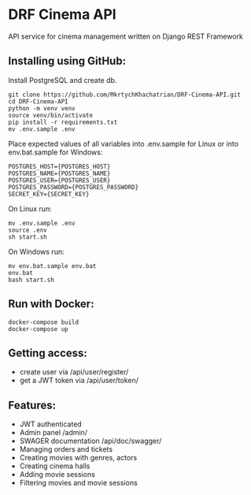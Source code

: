 # DRF Cinema API

API service for cinema management written on Django REST Framework

## Installing using GitHub:
Install PostgreSQL and create db.
```
git clone https://github.com/MkrtychKhachatrian/DRF-Cinema-API.git
cd DRF-Cinema-API
python -m venv venv
source venv/bin/activate
pip install -r requirements.txt
mv .env.sample .env
```
Place expected values of all variables into .env.sample for Linux or into env.bat.sample for Windows:
```
POSTGRES_HOST={POSTGRES_HOST}
POSTGRES_NAME={POSTGRES_NAME}
POSTGRES_USER={POSTGRES_USER}
POSTGRES_PASSWORD={POSTGRES_PASSWORD}
SECRET_KEY={SECRET_KEY}
```
On Linux run:
```
mv .env.sample .env
source .env
sh start.sh
```
On Windows run:
```
mv env.bat.sample env.bat
env.bat
bash start.sh
```


## Run with Docker:
```
docker-compose build
docker-compose up
```

## Getting access:
- create user via /api/user/register/
- get a JWT token via /api/user/token/

## Features:
- JWT authenticated
- Admin panel /admin/
- SWAGER documentation /api/doc/swagger/
- Managing orders and tickets
- Creating movies with genres, actors
- Creating cinema halls
- Adding movie sessions
- Filtering movies and movie sessions